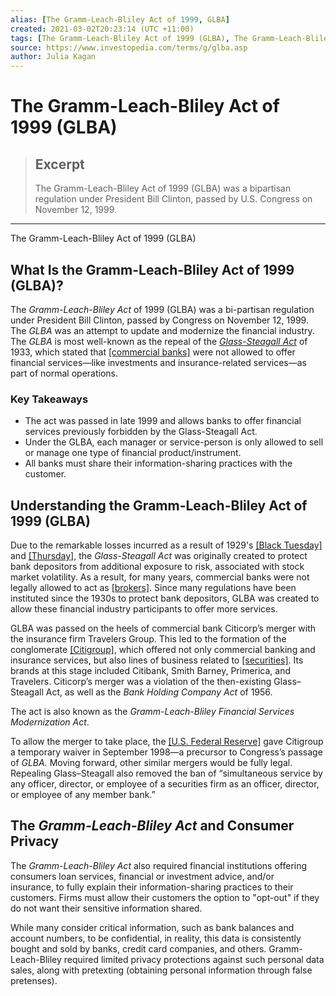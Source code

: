 ```yaml
---
alias: [The Gramm-Leach-Bliley Act of 1999, GLBA]
created: 2021-03-02T20:23:14 (UTC +11:00)
tags: [The Gramm-Leach-Bliley Act of 1999 (GLBA), The Gramm-Leach-Bliley Act of 1999 (GLBA)]
source: https://www.investopedia.com/terms/g/glba.asp
author: Julia Kagan
---
```


# The Gramm-Leach-Bliley Act of 1999 (GLBA)

> ## Excerpt
> The Gramm-Leach-Bliley Act of 1999 (GLBA) was a bipartisan regulation under President Bill Clinton, passed by U.S. Congress on November 12, 1999.

---

The Gramm-Leach-Bliley Act of 1999 (GLBA)
## What Is the Gramm-Leach-Bliley Act of 1999 (GLBA)?

The _Gramm-Leach-Bliley Act_ of 1999 (GLBA) was a bi-partisan regulation under President Bill Clinton, passed by Congress on November 12, 1999. The _GLBA_ was an attempt to update and modernize the financial industry. The _GLBA_ is most well-known as the repeal of the [_Glass-Steagall Act_](https://www.investopedia.com/terms/g/glass_steagall_act.asp) of 1933, which stated that [[commercial banks]](https://www.investopedia.com/terms/c/commercialbank.asp) were not allowed to offer financial services—like investments and insurance-related services—as part of normal operations.

### Key Takeaways

-   The act was passed in late 1999 and allows banks to offer financial services previously forbidden by the Glass-Steagall Act.
-   Under the GLBA, each manager or service-person is only allowed to sell or manage one type of financial product/instrument.
-   All banks must share their information-sharing practices with the customer.

## Understanding the Gramm-Leach-Bliley Act of 1999 (GLBA)

Due to the remarkable losses incurred as a result of 1929's [[Black Tuesday]](https://www.investopedia.com/terms/b/blacktuesday.asp) and [[Thursday]](https://www.investopedia.com/terms/b/blackthursday.asp), the _Glass-Steagall Act_ was originally created to protect bank depositors from additional exposure to risk, associated with stock market volatility. As a result, for many years, commercial banks were not legally allowed to act as [[brokers]](https://www.investopedia.com/broker-awards-4587871). Since many regulations have been instituted since the 1930s to protect bank depositors, GLBA was created to allow these financial industry participants to offer more services.

GLBA was passed on the heels of commercial bank Citicorp’s merger with the insurance firm Travelers Group. This led to the formation of the conglomerate [[Citigroup]](https://www.investopedia.com/articles/markets/031815/how-citigroup-makes-its-money.asp), which offered not only commercial banking and insurance services, but also lines of business related to [[securities]](https://www.investopedia.com/terms/s/security.asp). Its brands at this stage included Citibank, Smith Barney, Primerica, and Travelers. Citicorp’s merger was a violation of the then-existing Glass–Steagall Act, as well as the _Bank Holding Company Act_ of 1956.

The act is also known as the _Gramm-Leach-Bliley Financial Services Modernization_ _Act_.

To allow the merger to take place, the [[U.S. Federal Reserve]](https://www.investopedia.com/terms/f/federalreservebank.asp) gave Citigroup a temporary waiver in September 1998—a precursor to Congress’s passage of _GLBA._ Moving forward, other similar mergers would be fully legal. Repealing Glass–Steagall also removed the ban of “simultaneous service by any officer, director, or employee of a securities firm as an officer, director, or employee of any member bank.”

## The _Gramm-Leach-Bliley Act_ and Consumer Privacy

The _Gramm-Leach-Bliley Act_ also required financial institutions offering consumers loan services, financial or investment advice, and/or insurance, to fully explain their information-sharing practices to their customers. Firms must allow their customers the option to "opt-out" if they do not want their sensitive information shared.

While many consider critical information, such as bank balances and account numbers, to be confidential, in reality, this data is consistently bought and sold by banks, credit card companies, and others. Gramm-Leach-Bliley required limited privacy protections against such personal data sales, along with pretexting (obtaining personal information through false pretenses).
